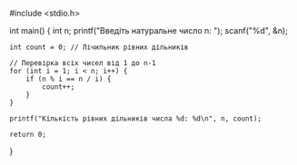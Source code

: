 #include <stdio.h>

int main() {
    int n;
    printf("Введіть натуральне число n: ");
    scanf("%d", &n);

    int count = 0; // Лічильник рівних дільників

    // Перевірка всіх чисел від 1 до n-1
    for (int i = 1; i < n; i++) {
        if (n % i == n / i) {
            count++;
        }
    }

    printf("Кількість рівних дільників числа %d: %d\n", n, count);

    return 0;
}
